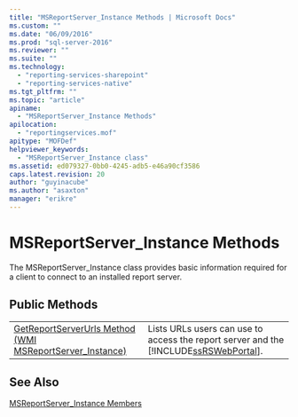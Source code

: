 ```yaml
---
title: "MSReportServer_Instance Methods | Microsoft Docs"
ms.custom: ""
ms.date: "06/09/2016"
ms.prod: "sql-server-2016"
ms.reviewer: ""
ms.suite: ""
ms.technology: 
  - "reporting-services-sharepoint"
  - "reporting-services-native"
ms.tgt_pltfrm: ""
ms.topic: "article"
apiname: 
  - "MSReportServer_Instance Methods"
apilocation: 
  - "reportingservices.mof"
apitype: "MOFDef"
helpviewer_keywords: 
  - "MSReportServer_Instance class"
ms.assetid: ed079327-0bb0-4245-adb5-e46a90cf3586
caps.latest.revision: 20
author: "guyinacube"
ms.author: "asaxton"
manager: "erikre"
---
```

# MSReportServer_Instance Methods
  The MSReportServer_Instance class provides basic information required for a client to connect to an installed report server.  
  
## Public Methods  
  
|||  
|-|-|  
|[GetReportServerUrls Method &#40;WMI MSReportServer_Instance&#41;](../../reporting-services/wmi-provider-library-reference/msreportserver-instance-methods-getreportserverurls.md)|Lists URLs users can use to access the report server and the [!INCLUDE[ssRSWebPortal](../../includes/ssrswebportal.md)].|  
  
## See Also  
 [MSReportServer_Instance Members](../../reporting-services/wmi-provider-library-reference/msreportserver-instance-members.md)  
  
  
